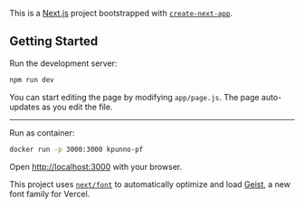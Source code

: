 This is a [Next.js](https://nextjs.org) project bootstrapped with [`create-next-app`](https://github.com/vercel/next.js/tree/canary/packages/create-next-app).

## Getting Started

Run the development server:

```bash
npm run dev
```

You can start editing the page by modifying `app/page.js`. The page auto-updates as you edit the file.

<hr>

Run as container:

```bash
docker run -p 3000:3000 kpunno-pf
```

Open [http://localhost:3000](http://localhost:3000) with your browser.

This project uses [`next/font`](https://nextjs.org/docs/app/building-your-application/optimizing/fonts) to automatically optimize and load [Geist](https://vercel.com/font), a new font family for Vercel.

